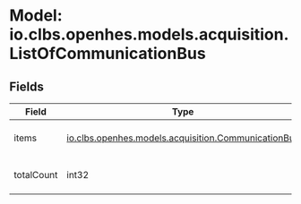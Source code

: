 # Model: io.clbs.openhes.models.acquisition.ListOfCommunicationBus

## Fields

| Field | Type | Description |
| --- | --- | --- |
| items | [io.clbs.openhes.models.acquisition.CommunicationBus](model-io-clbs-openhes-models-acquisition-communicationbus.md) | The list of communication unit buses. |
| totalCount | int32 | The total number of items. |

